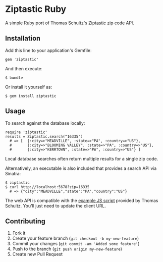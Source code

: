 # Ziptastic Ruby
A simple Ruby port of Thomas Schultz's [Ziptastic](https://github.com/daspecster/ziptastic) zip code API.

## Installation

Add this line to your application's Gemfile:

    gem 'ziptastic'

And then execute:

    $ bundle

Or install it yourself as:

    $ gem install ziptastic

## Usage
To search against the database locally:

    require 'ziptastic'
    results = Ziptastic.search("16335")
      # => [  {:city=>"MEADVILLE", :state=>"PA", :country=>"US"},
      #       {:city=>"BLOOMING VALLEY", :state=>"PA", :country=>"US"},
      #       {:city=>"KERRTOWN", :state=>"PA", :country=>"US"} ]
      
Local database searches often return multiple results for a single zip code.

Alternatively, an executable is also included that provides a search API via Sinatra:

    $ ziptastic
    $ curl http://localhost:5678?zip=16335
      # => {"city":"MEADVILLE","state":"PA","country":"US"}

The web API is compatible with the [example JS script](http://daspecster.github.com/ziptastic/demo.html) provided by Thomas Schultz. You'll just need to update the client URL.

## Contributing

1. Fork it
2. Create your feature branch (`git checkout -b my-new-feature`)
3. Commit your changes (`git commit -am 'Added some feature'`)
4. Push to the branch (`git push origin my-new-feature`)
5. Create new Pull Request
